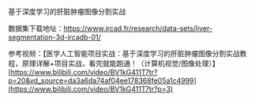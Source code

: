 基于深度学习的肝脏肿瘤图像分割实战

数据集下载地址：https://www.ircad.fr/research/data-sets/liver-segmentation-3d-ircadb-01/

参考视频：【医学人工智能项目实战：基于深度学习的肝脏肿瘤图像分割实战教程，原理详解+项目实战，看完就能跑通！（计算机视觉/图像处理）】[https://www.bilibili.com/video/BV1kG411T7tr?p=20&vd_source=da3a6da74af04ee178368fe05a1c4999](https://www.bilibili.com/video/BV1kG411T7tr?p=3)
